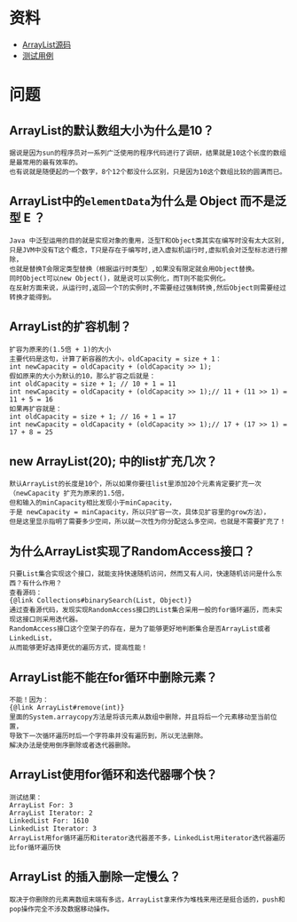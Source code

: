 # 资料

- [ArrayList源码](https://github.com/zzyandzzy/jdk11/blob/main/src/java.base/share/classes/java/util/ArrayList.java)
- [测试用例](../../test/java/cool/zzy/java/util/ArrayListTest.java)

# 问题

## ArrayList的默认数组大小为什么是10？

    据说是因为sun的程序员对一系列广泛使用的程序代码进行了调研，结果就是10这个长度的数组是最常用的最有效率的。
    也有说就是随便起的一个数字，8个12个都没什么区别，只是因为10这个数组比较的圆满而已。

## ArrayList中的`elementData`为什么是 Object 而不是泛型 E ？

    Java 中泛型运用的目的就是实现对象的重用，泛型T和Object类其实在编写时没有太大区别,
    只是JVM中没有T这个概念，T只是存在于编写时,进入虚拟机运行时,虚拟机会对泛型标志进行擦除，
    也就是替换T会限定类型替换（根据运行时类型）,如果没有限定就会用Object替换。
    同时Object可以new Object()，就是说可以实例化，而T则不能实例化。
    在反射方面来说，从运行时,返回一个T的实例时,不需要经过强制转换,然后Object则需要经过转换才能得到。

## ArrayList的扩容机制？

    扩容为原来的(1.5倍 + 1)的大小
    主要代码是这句，计算了新容器的大小，oldCapacity = size + 1：
    int newCapacity = oldCapacity + (oldCapacity >> 1);
    假如原来的大小为默认的10，那么扩容之后就是：
    int oldCapacity = size + 1; // 10 + 1 = 11
    int newCapacity = oldCapacity + (oldCapacity >> 1);// 11 + (11 >> 1) = 11 + 5 = 16
    如果再扩容就是：
    int oldCapacity = size + 1; // 16 + 1 = 17
    int newCapacity = oldCapacity + (oldCapacity >> 1);// 17 + (17 >> 1) = 17 + 8 = 25

## new ArrayList(20); 中的list扩充几次？

    默认ArrayList的长度是10个，所以如果你要往list里添加20个元素肯定要扩充一次（newCapacity 扩充为原来的1.5倍，
    但和输入的minCapacity相比发现小于minCapacity，
    于是 newCapacity = minCapacity，所以只扩容一次，具体见扩容里的grow方法），
    但是这里显示指明了需要多少空间，所以就一次性为你分配这么多空间，也就是不需要扩充了！

## 为什么ArrayList实现了RandomAccess接口？

    只要List集合实现这个接口，就能支持快速随机访问，然而又有人问，快速随机访问是什么东西？有什么作用？
    查看源码：
    {@link Collections#binarySearch(List, Object)}
    通过查看源代码，发现实现RandomAccess接口的List集合采用一般的for循环遍历，而未实现这接口则采用迭代器。
    RandomAccess接口这个空架子的存在，是为了能够更好地判断集合是否ArrayList或者LinkedList，
    从而能够更好选择更优的遍历方式，提高性能！

## ArrayList能不能在for循环中删除元素？

    不能！因为：
    {@link ArrayList#remove(int)}
    里面的System.arraycopy方法是将该元素从数组中删除，并且将后一个元素移动至当前位置，
    导致下一次循环遍历时后一个字符串并没有遍历到，所以无法删除。
    解决办法是使用倒序删除或者迭代器删除。

## ArrayList使用for循环和迭代器哪个快？

    测试结果：
    ArrayList For: 3
    ArrayList Iterator: 2
    LinkedList For: 1610
    LinkedList Iterator: 3
    ArrayList用for循环遍历和iterator迭代器差不多，LinkedList用iterator迭代器遍历比for循环遍历快

## ArrayList 的插入删除一定慢么？

    取决于你删除的元素离数组末端有多远，ArrayList拿来作为堆栈来用还是挺合适的，push和pop操作完全不涉及数据移动操作。
